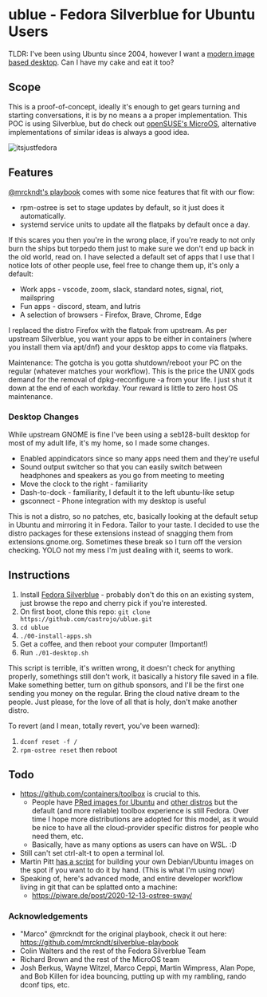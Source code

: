# ublue - Fedora Silverblue for Ubuntu Users

TLDR: I've been using Ubuntu since 2004, however I want a [modern image based desktop](https://blog.verbum.org/2020/08/22/immutable-%E2%86%92-reprovisionable-anti-hysteresis/). Can I have my cake and eat it too? 

## Scope

This is a proof-of-concept, ideally it's enough to get gears turning and starting conversations, it is by no means a a proper implementation. 
This POC is using Silverblue, but do check out [openSUSE's MicroOS](https://microos.opensuse.org/), alternative implementations of similar ideas is always a good idea. 

![itsjustfedora](https://user-images.githubusercontent.com/1264109/139354625-e7873bb6-c2f4-4c73-9253-23f8432c8a49.png)

## Features

[@mrckndt's playbook](https://github.com/mrckndt/silverblue-playbook) comes with some nice features that fit with our flow:

- rpm-ostree is set to stage updates by default, so it just does it automatically.
- systemd service units to update all the flatpaks by default once a day.

If this scares you then you're in the wrong place, if you're ready to not only burn the ships but torpedo them just to make sure we don't end up back in the old world, read on. I have selected a default set of apps that I use that I notice lots of other people use, feel free to change them up, it's only a default:

- Work apps - vscode, zoom, slack, standard notes, signal, riot, mailspring
- Fun apps - discord, steam, and lutris
- A selection of browsers - Firefox, Brave, Chrome, Edge

I replaced the distro Firefox with the flatpak from upstream. As per upstream Silverblue, you want your apps to be either in containers (where you install them via apt/dnf) and your desktop apps to come via flatpaks. 

Maintenance: The gotcha is you gotta shutdown/reboot your PC on the regular (whatever matches your workflow). This is the price the UNIX gods demand for the removal of dpkg-reconfigure -a from your life. I just shut it down at the end of each workday. Your reward is little to zero host OS maintenance. 

### Desktop Changes

While upstream GNOME is fine I've been using a seb128-built desktop for most of my adult life, it's my home, so I made some changes. 

- Enabled appindicators since so many apps need them and they're useful
- Sound output switcher so that you can easily switch between headphones and speakers as you go from meeting to meeting
- Move the clock to the right - familiarity
- Dash-to-dock - familiarity, I default it to the left ubuntu-like setup
- gsconnect - Phone integration with my desktop is useful

This is not a distro, so no patches, etc, basically looking at the default setup in Ubuntu and mirroring it in Fedora. Tailor to your taste. I decided to use the distro packages for these extensions instead of snagging them from extensions.gnome.org. Sometimes these break so I turn off the version checking. YOLO not my mess I'm just dealing with it, seems to work. 

## Instructions

1. Install [Fedora Silverblue](https://docs.fedoraproject.org/en-US/fedora-silverblue/installation/) - probably don't do this on an existing system, just browse the repo and cherry pick if you're interested. 
1. On first boot, clone this repo: `git clone https://github.com/castrojo/ublue.git`
1. `cd ublue`
1. `./00-install-apps.sh`
1. Get a coffee, and then reboot your computer (Important!)
1. Run `./01-desktop.sh`

This script is terrible, it's written wrong, it doesn't check for anything properly, somethings still don't work, it basically a history file saved in a file. Make something better, turn on github sponsors, and I'll be the first one sending you money on the regular. Bring the cloud native dream to the people. Just please, for the love of all that is holy, don't make another distro. 

To revert (and I mean, totally revert, you've been warned):

1. `dconf reset -f /`
1. `rpm-ostree reset` then reboot

## Todo

- https://github.com/containers/toolbox is crucial to this.
	- People have [PRed images for Ubuntu](https://github.com/containers/toolbox/pull/878) and [other distros](https://github.com/containers/toolbox/pull/861) but the default (and more reliable) toolbox experience is still Fedora. Over time I hope more distributions are adopted for this model, as it would be nice to have all the cloud-provider specific distros for people who need them, etc.
  - Basically, have as many options as users can have on WSL. :D
- Still can't set ctrl-alt-t to open a terminal lol. 
- Martin Pitt [has a script](https://piware.de/gitweb/?p=bin.git;a=blob;f=build-debian-toolbox) for building your own Debian/Ubuntu images on the spot if you want to do it by hand. (This is what I'm using now)
- Speaking of, here's advanced mode, and entire developer workflow living in git that can be splatted onto a machine:
  - https://piware.de/post/2020-12-13-ostree-sway/


### Acknowledgements

- "Marco" @mrckndt for the original playbook, check it out here: https://github.com/mrckndt/silverblue-playbook
- Colin Walters and the rest of the Fedora Silverblue Team
- Richard Brown and the rest of the MicroOS team
- Josh Berkus, Wayne Witzel, Marco Ceppi, Martin Wimpress, Alan Pope, and Bob Killen for idea bouncing, putting up with my rambling, rando dconf tips, etc.
